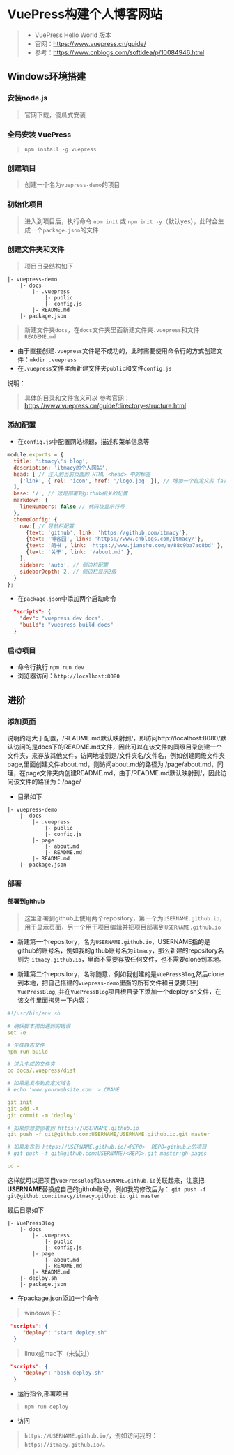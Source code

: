 # VuePress构建个人博客网站
> - VuePress Hello World 版本
> - 官网：https://www.vuepress.cn/guide/
> - 参考：https://www.cnblogs.com/softidea/p/10084946.html

## Windows环境搭建
### 安装node.js
> 官网下载，傻瓜式安装

### 全局安装 VuePress
> `npm install -g vuepress`

### 创建项目
> 创建一个名为`vuepress-demo`的项目

### 初始化项目
> 进入到项目后，执行命令 `npm init` 或 `npm init -y`（默认yes），此时会生成一个`package.json`的文件

### 创建文件夹和文件
> 项目目录结构如下
```
|- vuepress-demo
    |- docs
        |- .vuepress
            |- public
            |- config.js
        |- README.md
    |- package.json
```
> 新建文件夹`docs`，在`docs`文件夹里面新建文件夹`.vuepress`和文件`READEME.md`


- 由于直接创建`.vuepress`文件是不成功的，此时需要使用命令行的方式创建文件：`mkdir .vuepress`
- 在`.vuepress`文件里面新建文件夹`public`和文件`config.js`

说明：
> 具体的目录和文件含义可以
> 参考官网：https://www.vuepress.cn/guide/directory-structure.html


### 添加配置
- 在`config.js`中配置网站标题，描述和菜单信息等

```js
module.exports = {
  title: 'itmacy\'s blog',
  description: 'itmacy的个人网站',
  head: [ // 注入到当前页面的 HTML <head> 中的标签
    ['link', { rel: 'icon', href: '/logo.jpg' }], // 增加一个自定义的 favicon(网页标签的图标)
  ],
  base: '/', // 这是部署到github相关的配置
  markdown: {
    lineNumbers: false // 代码块显示行号
  },
  themeConfig: {
    nav:[ // 导航栏配置
      {text: 'github', link: 'https://github.com/itmacy'},
      {text: '博客园', link: 'https://www.cnblogs.com/itmacy/'},
      {text: '简书', link: 'https://www.jianshu.com/u/88c9ba7ac8bd' },
      {text: '关于', link: '/about.md' },
    ],
    sidebar: 'auto', // 侧边栏配置
    sidebarDepth: 2, // 侧边栏显示2级
  }
};

```

- 在`package.json`中添加两个启动命令

```json
  "scripts": {
	"dev": "vuepress dev docs",
	"build": "vuepress build docs"
  }
```

### 启动项目
- 命令行执行 `npm run dev`
- 浏览器访问：`http://localhost:8080`

## 进阶
### 添加页面
说明约定大于配置，/README.md默认映射到/，即访问http://localhost:8080/默认访问的是docs下的README.md文件，因此可以在该文件的同级目录创建一个
文件夹，来存放其他文件，访问地址则是/文件夹名/文件名，例如创建同级文件夹page,里面创建文件about.md，则访问about.md的路径为
/page/about.md，同理，在page文件夹内创建README.md，由于/README.md默认映射到/，因此访问该文件的路径为：/page/

- 目录如下
```
|- vuepress-demo
    |- docs
        |- .vuepress
            |- public
            |- config.js
        |- page
            |- about.md
            |- README.md
        |- README.md
    |- package.json
```

### 部署
#### 部署到github
> 这里部署到github上使用两个repository，第一个为`USERNAME.github.io`，用于显示页面，另一个用于项目编辑并把项目部署到`USERNAME.github.io`

- 新建第一个repository，名为`USERNAME.github.io`，USERNAME指的是github的账号名，例如我的github账号名为`itmacy`，那么新建的repository名则为
`itmacy.github.io`，里面不需要存放任何文件，也不需要clone到本地。

- 新建第二个repository，名称随意，例如我创建的是`VuePressBlog`,然后clone到本地，把自己搭建的`vuepress-demo`里面的所有文件和目录拷贝到`VuePressBlog`,
并在`VuePressBlog`项目根目录下添加一个deploy.sh文件，在该文件里面拷贝一下内容：
```yaml
#!/usr/bin/env sh

# 确保脚本抛出遇到的错误
set -e

# 生成静态文件
npm run build

# 进入生成的文件夹
cd docs/.vuepress/dist

# 如果是发布到自定义域名
# echo 'www.yourwebsite.com' > CNAME

git init
git add -A
git commit -m 'deploy'

# 如果你想要部署到 https://USERNAME.github.io
git push -f git@github.com:USERNAME/USERNAME.github.io.git master

# 如果发布到 https://USERNAME.github.io/<REPO>  REPO=github上的项目
# git push -f git@github.com:USERNAME/<REPO>.git master:gh-pages

cd -
```
这样就可以把项目`VuePressBlog`和`USERNAME.github.io`关联起来，注意把**USERNAME**替换成自己的github账号，例如我的修改后为：
`git push -f git@github.com:itmacy/itmacy.github.io.git master`

最后目录如下
```
|- VuePressBlog
    |- docs
        |- .vuepress
            |- public
            |- config.js
        |- page
            |- about.md
            |- README.md
        |- README.md
    |- deploy.sh
    |- package.json
```

- 在package.json添加一个命令
> windows下：
```json
 "scripts": {
	 "deploy": "start deploy.sh"
  }
```

> linux或mac下（未试过）
```json
 "scripts": {
	 "deploy": "bash deploy.sh"
  }
```

- 运行指令,部署项目
> `npm run deploy`

- 访问
> `https://USERNAME.github.io/`，例如访问我的：`https://itmacy.github.io/`。


  